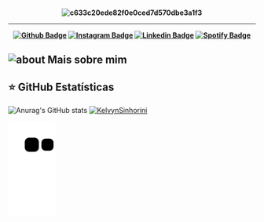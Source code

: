 <h4 align="center">
 
![c633c20ede82f0e0ced7d570dbe3a1f3](https://user-images.githubusercontent.com/70382532/138322189-2db8df52-9dcb-40a0-88a8-c365466bd33d.gif)

<hr>

[![Github Badge](https://img.shields.io/badge/-Facebook-blue?style=for-the-badge&logo=Facebook&logoColor=white&link=https://www.facebook.com/kelvyn.sinhorini.5)](https://www.facebook.com/kelvyn.sinhorini.5)
[![Instagram Badge](https://img.shields.io/badge/-instagram-red?style=for-the-badge&logo=instagram&logoColor=white&link=https://www.instagram.com/kelvyn_sinhorini/)](https://www.instagram.com/kelvyn_sinhorini/)
[![Linkedin Badge](https://img.shields.io/badge/-Linkedin-blue?style=for-the-badge&logo=Linkedin&logoColor=white&link=https://www.linkedin.com/in/kelvyn-sinhorini-6644b91a8/)](https://www.linkedin.com/in/kelvyn-sinhorini-6644b91a8/)
[![Spotify Badge](https://img.shields.io/badge/-Spotify-3bb34b?style=for-the-badge&logo=Spotify&logoColor=161f16&link=https://open.spotify.com/user/proninjag?si=s9tsfvcyRk2b-TrVNJcDgQ&utm_source=copy-link)](https://open.spotify.com/user/proninjag?si=s9tsfvcyRk2b-TrVNJcDgQ&utm_source=copy-link)
</h4>     
     
## <img width="45" alt="about" src="https://raw.github.com/elizarov/elizarov/master/about.png"> Mais sobre mim

<!--<img align="right" width="300" src="https://i2.wp.com/allhtaccess.info/wp-content/uploads/2018/03/programming.gif?fit=1281%2C716&ssl=1" />-->

## ⭐ **GitHub Estatísticas**

<!-- <span style="height ">
![Anurag's GitHub stats](https://github-readme-stats.vercel.app/api?username=arthurspk&show_icons=true&theme=tokyonight)
</span> -->

![Anurag's GitHub stats](https://github-readme-stats.vercel.app/api?username=kelvynsinhorini&show_icons=true&theme=tokyonight)
[![KelvynSinhorini](https://github-readme-stats.vercel.app/api/top-langs/?username=kelvynsinhorini&hide=html&layout=compact=true&theme=tokyonight)](https://github.com/KelvynSinhorini)
<!-- ![Top Langs](https://github-readme-stats.vercel.app/api/top-langs/?username=arthurspk&layout=compact&theme=tokyonight) -->
![Snake animation](https://github.com/rafaballerini/rafaballerini/blob/output/github-contribution-grid-snake.svg)

<!--<a href="https://github.com/Gurupreet">
 <img align="center" src="https://github-readme-stats.vercel.app/api?username=kelvynsinhorini&show_icons=true&theme=dracula&line_height=27" alt="**kelvynsinhorini** github stats"/>
</a>

<a href="https://github.com/Gurupreet">
  <img align="center" src="https://github-readme-stats.vercel.app/api/top-langs/?username=kelvynsinhorini&theme=dracula&hide_langs_below=1" />
</a>

<h3> :earth_americas: &nbsp;Onde me encontrar: </h3> 

[![Linkedin Badge](https://img.shields.io/badge/-KelvynSinhorini-6633cc?-LinkedIn-blue?style=flat-square&logo=Linkedin&logoColor=white&link=https://www.linkedin.com/in/kelvyn-sinhorini-6644b91a8/)](https://www.linkedin.com/in/kelvyn-sinhorini-6644b91a8/) 
 [![Instagram Badge](https://img.shields.io/badge/-Instagram-blue?style=flat-square&logo=Instagram&logoColor=white&link=https://www.instagram.com/kelvyn_sinhorini/)](https://www.instagram.com/kelvyn_sinhorini/) 
[![Gmail Badge](https://img.shields.io/badge/-kelvynsinhorini03@gmail.com-6633cc?style=flat-square&logo=Gmail&logoColor=white&link=mailto:kelvynsinhorini03@gmail.com)](mailto:kelvynsinhorini03@gmail.com)
-->
<!-- [![GitHub SEU NOME]( https://img.shields.io/github/followers/VanessaSwerts?label=follow&style=social)](LINK-DO-SEU-GITHUB) -->
